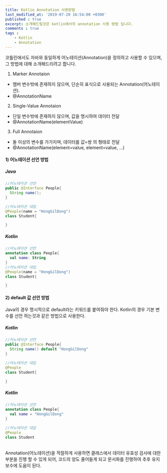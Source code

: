 ```yaml
---
title: Kotlin Annotation 사용방법
last_modified_at: '2019-07-20 16:54:00 +0300'
published : true
excerpt: 소개해드릴것은 kotlin에서의 annotation 사용 방법 입니다.
comments : true
tags :
    - Kotlin
    - Annotation
---
```


코틀린에서도 자바와 동일하게 어노테이션(Annotation)을 정의하고 사용할 수 있으며, 그 방법에 대해 소개해드리려고 합니다.

1) Marker Annotaion
- 멤버 변수밖에 존재하지 않으며, 단순히 표식으로 사용되는 Annotation(어노테이션).
 - @AnnotationName

2) Single-Value Annotaion
- 단일 변수밖에 존재하지 않으며, 값을 명시하여 데이터 전달
- @AnnotationName(elementValue)

3) Full Annotaion
- 둘 이상의 변수를 가가지며, 데이터를 값=쌍 의 형태로 전달
- @AnnotationName(element=value, element=value, ...)


#### 1) 어노테이션 선언 방법

##### Java
```java
//어노테이션 선언
public @Interface People{
  String name();
}

//어노테이션 대입
@People(name = "HongGilDong")
class Student{

}
```
##### Kotlin
```Kotlin
//어노테이션 선언
annotation class People{
  val name: String
}
//어노테이션 대입
@People(name = "HongGilDong")
class Student{

}
```
#### 2) default 값 선언 방법
Java의 경우 명시적으로 default라는 키워드를 붙여줘야 한다.
Kotlin의 경우 기본 변수를 선언 하는것과 같은 방법으로 사용한다.

##### Kotlin
```java
//어노테이션 선언
public @Interface People{
  String name() default "HongGilDong"
}

//어노테이션 대입
@People
class Student{

}

```

##### Kotlin
```Kotlin
//어노테이션 선언
annotation class People{
  val name = "HongGilDong"
}

//어노테이션 대입
@People
class Student
```

</br>
Annotation(어노테이션)을 적절하게 사용하면 클래스에서 데이터 유효성 검사에 대한 부분을 진행 할 수 있게 되어, 코드의 양도 줄어들게 되고 문서화를 진행하여 추후 유지보수에 도움이 된다.
